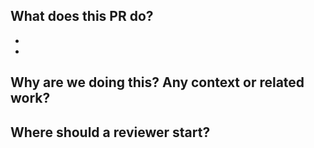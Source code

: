 ## What does this PR do?
- 
- 

## Why are we doing this? Any context or related work?

## Where should a reviewer start?
